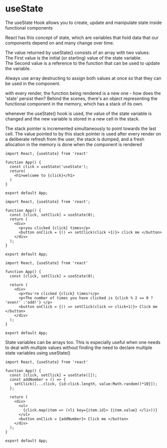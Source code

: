 <div>
  <h1>useState</h1>
  <p>The useState Hook allows you to create, update and manipulate state inside functional components</p>
  <p>React has this concept of state, which are variables that hold data that our components depend on and many change over time.</p>
  <p>The value returned by useState() consists of an array with two values:
    <br/>The First value is the initial (or starting) value of the state variable.
    <br/>The Second value is a reference to the function that can be used to update the variable.</p>
  <p>Always use array destructing to assign both values at once so that they can be used in the component.</p> 
  <p>with every render, the function being rendered is a new one - how does the 'state' persist then? Behind the scenes, there's an object representing the functional      component in the memory, which has a stack of its own.<p>
  <p>whenever the useState() hook is used, the value of the state variable is changed and the new variable is stored in a new cell in the stack.</p>
  <p>The stack pointer is incremented simultaneously to point towards the last cell. The value pointed to by this stack pointer is used after every render on a deliberate refresh from the user, the stack is dumped, and a fresh allocation in the memory is done when the component is rendered</p>
</div>

```
import React, {useState} from 'react'

function App() {
  const click = useState('useState');
  return(
    <h1>welcome to {click}</h1>
  )
}

export default App;
```
```
import React, {useState} from 'react';

function App() {
  const [click, setClick] = useState(0);
  return (
    <div>
      <p>you clicked {click} times</p>
      <button onClick = {() => setClick(click +1)}> click me </button>
    </div>
  );
}

export default App;
```
```
import React, {useState} from 'react'

function App() {
  const [click, setClick] = useState(0);

  return (
    <div>
      <p>You're clicked {click} times!</p>
      <p>The number of times you have clicked is {click % 2 == 0 ? 'even!' :'odd!'} </p>
      <button onClick = {() => setClick(click => click+1)}> Click me </button>
    </div>
  );
}

export default App;
```

<p>State variables can be arrays too. This is especially useful when one needs to deal with multiple values without finding the need to declare multiple state variables using useState()</p>

```
import React, {useState} from 'react'

function App() {
  const [click, setClick] = useState([]);
  const addNumber = () => {
    setClick([...click, {id:click.length, value:Math.random()*10}]);
  };

  return (
    <div>
      <ul>
        {click.map(item => (<li key={item.id}> {item.value} </li>))}
      </ul>
      <button onClick = {addNumber}> Click me </button>
    </div>
  );
}

export default App;
```

